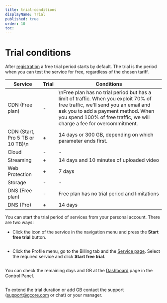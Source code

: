 ```yaml
---
title: trial-conditions
displayName: Trial
published: true
order: 10
toc:
---
```


# Trial conditions

After <a href="https://gcore.com/docs/account-settings/create-an-account-for-an-individual-or-legal-entity" target="_blank">registration</a> a free trial period starts by default. The trial is the period when you can test the service for free, regardless of the chosen tariff.

| **Service**                          | **Trial** | **Conditions**                                                                                                                                                                                                                                      |
|----------------------------------|-------|-------------------------------------------------------------------------------------------------------------------------------------------------------------------------------------------------------------------------------------------------|
| CDN (Free plan)                  | -     | \nFree plan has no trial period but has a limit of traffic. When you exploit 70% of free traffic, we'll send you an email and ask you to add a payment method. When you spend 100% of free traffic, we will charge a fee for overcommitment.    |
| CDN (Start, Pro 5 TB or 10 TB)\n | +     | 14 days or 300 GB, depending on which parameter ends first.                                                                                                                                                                                     |
| Cloud                            | -     | -                                                                                                                                                                                                                                               |
| Streaming                        | +     | 14 days and 10 minutes of uploaded video                                                                                                                                                                                                        |
| Web Protection                   | +     | 7 days                                                                                                                                                                                                                                          |
| Storage                          | -     | -                                                                                                                                                                                                                                               |
| DNS (Free plan)                  | -     | Free plan has no trial period and limitations                                                                                                                                                                                                   |
| DNS (Pro)                        | +     | 14 days                                                                                                                                                                                                                                         |

You can start the trial period of services from your personal account. There are two ways:

- Click the icon of the service in the navigation menu and press the **Start free trial** button.

<img src="https://assets.gcore.pro/docs/account-settings/billing/trial/start-from-product-tab-10.png" alt="">

- Click the Profile menu, go to the Billing tab and the <a href="https://accounts.gcore.com/billing/services" target="_blank">Service page</a>. Select the required service and click **Start free trial**.

<img src="https://assets.gcore.pro/docs/account-settings/billing/trial/start-from-service-page-20.png" alt="">

You can check the remaining days and GB at the <a href="https://accounts.gcore.com/reports/dashboard" target="_blank">Dashboard</a> page in the Control Panel.  

<img src="https://assets.gcore.pro/docs/account-settings/billing/trial/check-leftovers-30.png" alt="">

To extend the trial duration or add GB contact the support ([support@gcore.com](mailto:support@gcore.com) or chat) or your manager.
